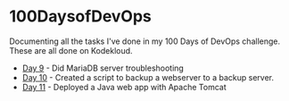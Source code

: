 # 100DaysofDevOps
Documenting all the tasks I've done in my 100 Days of DevOps challenge. These are all done on Kodekloud.


- [Day 9](./day-nine.md) - Did MariaDB server troubleshooting
- [Day 10](/day-ten.md) - Created a script to backup a webserver to a backup server.
- [Day 11](./day-eleven.md) - Deployed a Java web app with Apache Tomcat
